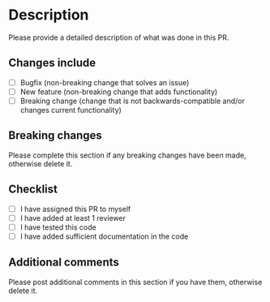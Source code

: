 # Description

Please provide a detailed description of what was done in this PR.

## Changes include

- [ ] Bugfix (non-breaking change that solves an issue)
- [ ] New feature (non-breaking change that adds functionality)
- [ ] Breaking change (change that is not backwards-compatible and/or changes current functionality)

## Breaking changes

Please complete this section if any breaking changes have been made, otherwise delete it.

## Checklist

- [ ] I have assigned this PR to myself
- [ ] I have added at least 1 reviewer
- [ ] I have tested this code
- [ ] I have added sufficient documentation in the code

## Additional comments

Please post additional comments in this section if you have them, otherwise delete it.